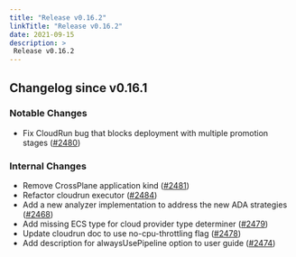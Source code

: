 ```yaml
---
title: "Release v0.16.2"
linkTitle: "Release v0.16.2"
date: 2021-09-15
description: >
 Release v0.16.2
---
```


## Changelog since v0.16.1

### Notable Changes
* Fix CloudRun bug that blocks deployment with multiple promotion stages ([#2480](https://github.com/pipe-cd/pipe/pull/2480))

### Internal Changes
* Remove CrossPlane application kind ([#2481](https://github.com/pipe-cd/pipe/pull/2481))
* Refactor cloudrun executor ([#2484](https://github.com/pipe-cd/pipe/pull/2484))
* Add a new analyzer implementation to address the new ADA strategies ([#2468](https://github.com/pipe-cd/pipe/pull/2468))
* Add missing ECS type for cloud provider type determiner ([#2479](https://github.com/pipe-cd/pipe/pull/2479))
* Update cloudrun doc to use no-cpu-throttling flag ([#2478](https://github.com/pipe-cd/pipe/pull/2478))
* Add description for alwaysUsePipeline option to user guide ([#2474](https://github.com/pipe-cd/pipe/pull/2474))
